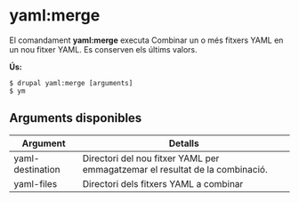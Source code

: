 # yaml:merge
El comandament **yaml:merge** executa Combinar un o més fitxers YAML en un nou fitxer YAML. Es conserven els últims valors.

**Ús:**
```
$ drupal yaml:merge [arguments] 
$ ym  
```

## Arguments disponibles
Argument | Detalls
---------|-------------
yaml-destination | Directori del nou fitxer YAML per emmagatzemar el resultat de la combinació.
yaml-files | Directori dels fitxers YAML a combinar
